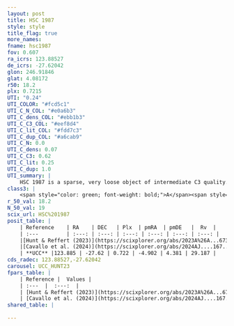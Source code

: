 ```yaml
---
layout: post
title: HSC 1987
style: style
title_flag: true
more_names: 
fname: hsc1987
fov: 0.607
ra_icrs: 123.88527
de_icrs: -27.62042
glon: 246.91846
glat: 4.08172
r50: 18.2
plx: 0.7215
UTI: "0.24"
UTI_COLOR: "#fcd5c1"
UTI_C_N_COL: "#e0a6b3"
UTI_C_dens_COL: "#ebb1b3"
UTI_C_C3_COL: "#eef8d4"
UTI_C_lit_COL: "#fdd7c3"
UTI_C_dup_COL: "#a6cab9"
UTI_C_N: 0.0
UTI_C_dens: 0.07
UTI_C_C3: 0.62
UTI_C_lit: 0.25
UTI_C_dup: 1.0
UTI_summary: |
    HSC 1987 is a sparse, very loose object of intermediate C3 quality. It was recently reported in the literature.<br><br><span style="color: #99180f; font-weight: bold;">Warning: </span>contains less than 25 stars with <i>P>0.5</i> estimated.
class3: |
    <span style="color: green; font-weight: bold;">A</span><span style="color: red; font-weight: bold;">C</span>
r_50_val: 18.2
N_50_val: 19
scix_url: HSC%201987
posit_table: |
    | Reference    | RA    | DEC   | Plx  | pmRA  | pmDE   |  Rv  |
    | :---         | :---: | :---: | :---: | :---: | :---: | :---: |
    |[Hunt & Reffert (2023)](https://scixplorer.org/abs/2023A%26A...673A.114H) | 123.881 | -27.631 | 0.735 | -4.896 | 4.328 | 47.68 |
    |[Cavallo et al. (2024)](https://scixplorer.org/abs/2024AJ....167...12C) | 123.346 | -27.442 | 0.737 | -- | -- | -- |
    | **UCC** |123.885 | -27.62 | 0.722 | -4.902 | 4.381 | 29.187 | 
cds_radec: 123.88527,-27.62042
carousel: UCC_HUNT23
fpars_table: |
    | Reference |  Values |
    | :---  |  :---:  |
    | [Hunt & Reffert (2023)](https://scixplorer.org/abs/2023A%26A...673A.114H) | `AV50=0.479, diffAV50=0.71, MOD50=10.546, logAge50=7.718` |
    | [Cavallo et al. (2024)](https://scixplorer.org/abs/2024AJ....167...12C) | `AV50=0.62, dMod50=10.29, logAge50=7.57, [Fe/H]50=-0.37` |
shared_table: |
    
---
```

